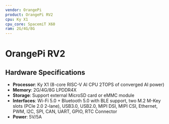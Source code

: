 ```yaml
---
vendor: OrangePi
product: OrangePi RV2
cpu: Ky X1
cpu_core: SpacemiT X60
ram: 2G/4G/8G
---
```


# OrangePi RV2

## Hardware Specifications

- **Processor**: Ky X1 (8-core RISC-V AI CPU 2TOPS of converged AI power)
- **Memory**: 2G/4G/8G LPDDR4X
- **Storage**: Support external MicroSD card or eMMC module
- **Interfaces**: Wi-Fi 5.0 + Bluetooth 5.0 with BLE support, two M.2 M-Key slots
(PCIe 2.0 2-lane), USB3.0, USB2.0, MIPI DSI, MIPI CSI, Ethernet, PWM, I2C, SPI, CAN, UART, GPIO, RTC Connector
- **Power**: 5V/5A

